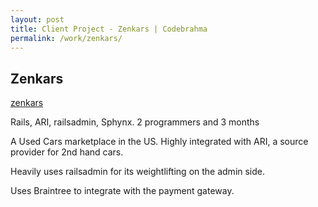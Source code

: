 ```yaml
---
layout: post
title: Client Project - Zenkars | Codebrahma
permalink: /work/zenkars/
---
```


## Zenkars

[zenkars](http://zenkars.com)

Rails, ARI, railsadmin, Sphynx. 2 programmers and 3 months

A Used Cars marketplace in the US. Highly integrated with ARI, a source
provider for 2nd hand cars.

Heavily uses railsadmin for its weightlifting on the admin side.

Uses Braintree to integrate with the payment gateway.
